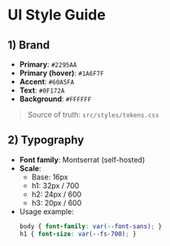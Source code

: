 # UI Style Guide

## 1) Brand
- **Primary**: `#2295AA`
- **Primary (hover)**: `#1A6F7F`
- **Accent**: `#60A5FA`
- **Text**: `#0F172A`
- **Background**: `#FFFFFF`

> Source of truth: `src/styles/tokens.css`

## 2) Typography
- **Font family**: Montserrat (self-hosted)
- **Scale**:
  - Base: 16px
  - h1: 32px / 700
  - h2: 24px / 600
  - h3: 20px / 600
- Usage example:
  ```css
  body { font-family: var(--font-sans); }
  h1 { font-size: var(--fs-700); }
